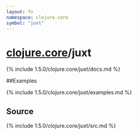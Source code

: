 ```yaml
---
layout: fn
namespace: clojure.core
symbol: "juxt"
---
```


# [clojure.core](../)/juxt

{% include 1.5.0/clojure.core/juxt/docs.md %}

##Examples

{% include 1.5.0/clojure.core/juxt/examples.md %}
## Source
{% include 1.5.0/clojure.core/juxt/src.md %}

